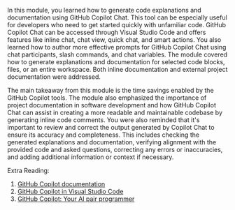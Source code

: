 In this module, you learned how to generate code explanations and documentation using GitHub Copilot Chat. This tool can be especially useful for developers who need to get started quickly with unfamiliar code. GitHub Copilot Chat can be accessed through Visual Studio Code and offers features like inline chat, chat view, quick chat, and smart actions. You also learned how to author more effective prompts for GitHub Copilot Chat using chat participants, slash commands, and chat variables. The module covered how to generate explanations and documentation for selected code blocks, files, or an entire workspace. Both inline documentation and external project documentation were addressed.

The main takeaway from this module is the time savings enabled by the GitHub Copilot tools. The module also emphasized the importance of project documentation in software development and how GitHub Copilot Chat can assist in creating a more readable and maintainable codebase by generating inline code comments. You were also reminded that it's important to review and correct the output generated by Copilot Chat to ensure its accuracy and completeness. This includes checking the generated explanations and documentation, verifying alignment with the provided code and asked questions, correcting any errors or inaccuracies, and adding additional information or context if necessary.

Extra Reading:

1. [GitHub Copilot documentation](https://docs.github.com/copilot)
1. [GitHub Copilot in Visual Studio Code](https://code.visualstudio.com/docs/copilot/overview)
1. [GitHub Copilot: Your AI pair programmer](https://copilot.github.com/)
